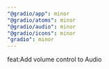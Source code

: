 ```yaml
---
"@gradio/app": minor
"@gradio/atoms": minor
"@gradio/audio": minor
"@gradio/icons": minor
"gradio": minor
---
```


feat:Add volume control to Audio
